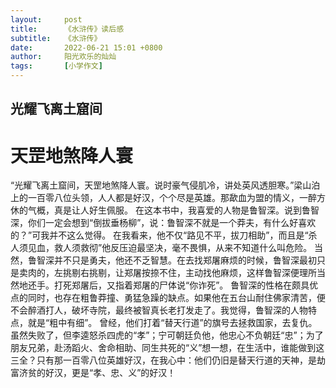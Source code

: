 ```yaml
---
layout:     post
title:      《水浒传》读后感
subtitle:   《水浒传》
date:       2022-06-21 15:01 +0800
author:     阳光欢乐的灿灿
tags:       [小学作文]
---
```


## 光耀飞离土窟间
# 天罡地煞降人寰

“光耀飞离土窟间，天罡地煞降人寰。说时豪气侵肌冷，讲处英风透胆寒。”梁山泊上的一百零八位头领，人人都是好汉，个个尽是英雄。那歃血为盟的情义，一醉方休的气概，真是让人好生佩服。
  在这本书中，我喜爱的人物是鲁智深。说到鲁智深，你们一定会想到“倒拔垂杨柳”，说：鲁智深不就是一个莽夫，有什么好喜欢的？”可我并不这么觉得。
在我看来，他不仅“路见不平，拔刀相助”，而且是“杀人须见血，救人须救彻”他反压迫最坚决，毫不畏惧，从来不知道什么叫危险。
    当然，鲁智深并不只是勇夫，他还不乏智慧。在去找郑屠麻烦的时候，鲁智深最初只是卖肉的，左挑剔右挑剔，让郑屠按捺不住，主动找他麻烦，这样鲁智深便理所当然地还手。打死郑屠后，又指着郑屠的尸体说“你诈死”。
鲁智深的性格在颇具优点的同时，也存在粗鲁莽撞、勇猛急躁的缺点。如果他在五台山耐住佛家清苦，便不会醉酒打人，破坏寺院，最终被智真长老打发走了。我觉得，鲁智深的人物特点，就是“粗中有细”。
曾经，他们打着“替天行道”的旗号去拯救国家，去复仇。虽然失败了，但李逵怒杀四虎的“孝”；宁可朝廷负他，他忠心不负朝廷“忠”；为了朋友兄弟，赴汤蹈火、舍命相助、同生共死的“义”想一想，在生活中，谁能做到这三全？只有那一百零八位英雄好汉，在我心中：他们仍旧是替天行道的天神，是劫富济贫的好汉，更是“孝、忠、义”的好汉！
